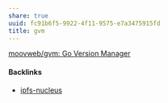 ```yaml
---
share: true
uuid: fc91b6f5-9922-4f11-9575-e7a3475915fd
title: gvm
---
```

[moovweb/gvm: Go Version Manager](https://github.com/moovweb/gvm)

#### Backlinks

* [ipfs-nucleus](/286ac6c5-6107-47a2-a4bc-517afc7fc78e)